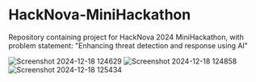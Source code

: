 # HackNova-MiniHackathon
Repository containing project for HackNova 2024 MiniHackathon, with problem statement: "Enhancing threat detection and response using AI"

![Screenshot 2024-12-18 124629](https://github.com/user-attachments/assets/bd6ed458-80b0-46cf-b827-45abfbe2325f)
![Screenshot 2024-12-18 124858](https://github.com/user-attachments/assets/641e8c56-cff8-48c8-9a65-b487ec3ffef5)
![Screenshot 2024-12-18 125434](https://github.com/user-attachments/assets/c2d5b3db-cbf6-4f0d-8ee3-cc7cb2171c06)
